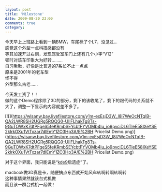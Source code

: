```yaml
---
layout: post
title: 'Milestone'
date: 2009-08-20 23:00
comments: true
category: 
---
```

    

今天早上上班路上看到一辆BMW，车尾标了个L7，没见过…  
感觉这个外型一点科技感都没有  
等其加速开过右侧，发现驾驶室车门上还有几个小字“V12”  
顿时对该车印象大为好转………  
自习瞅瞅，好像是比普通的7系长不止一点点  
原来是2001年的老车型  
怪不得  
外型那么古老……  
  
  
今天发工资了！！  
做的这个Demo程序除了3D的部分，剩下的该收尾了，剩下的跟代码的关系就不大了，调整一下显示的内容就差不多了。  
  
[![](https://wlsanw.bay.livefilestore.com/y1m-exEsjD3W_I8l7WeOcNTqIB-QA2LWR8SH2UGRg5RQQG0-UIIFLhakTg8Ts-9GuTOWxK7dtPFgeS5feKRmbSEYcbtFYVOMb4Iu_jo9pvciDL6TleE58IXeYSE2klrkOXu1VtTxzar7dIEmY1ZO3Hp3A/E%2BH Pricelist Demo.png)](https://wlsanw.bay.livefilestore.com/y1m-exEsjD3W_I8l7WeOcNTqIB-QA2LWR8SH2UGRg5RQQG0-UIIFLhakTg8Ts-9GuTOWxK7dtPFgeS5feKRmbSEYcbtFYVOMb4Iu_jo9pvciDL6TleE58IXeYSE2klrkOXu1VtTxzar7dIEmY1ZO3Hp3A/E%2BH Pricelist Demo.png)  
  
对于这个界面，我只能说是“[kde9](http://code.google.com/p/ca-simulator/)后遗症”了。  
  
macbook做3D真是卡，随便搞点东西就开始风车转啊转啊转啊转  
这种事情果然就该台式机做  
而且该一群台式机一起做！  
  


